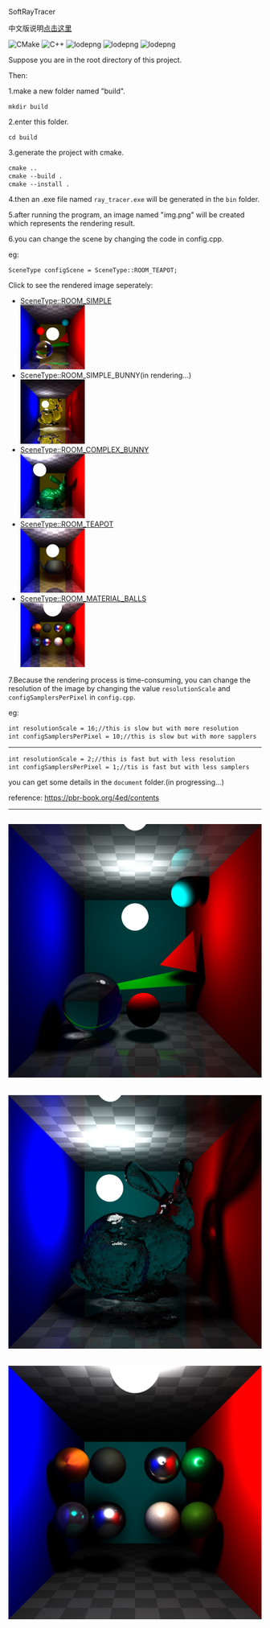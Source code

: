 SoftRayTracer

中文版说明[点击这里](readme_cn.md)


![CMake](https://img.shields.io/badge/CMake-v3.16-green)
![C++](https://img.shields.io/badge/C++-17-green)
![lodepng](https://img.shields.io/badge/lodepng-blue)
![lodepng](https://img.shields.io/badge/assimp-5.4.3-blue)
![lodepng](https://img.shields.io/badge/powitacq-blue)

Suppose you are in the root directory of this project.

Then:

1.make a new folder named "build".

```
mkdir build
```

2.enter this folder.

```
cd build
```

3.generate the project with cmake.

```
cmake ..
cmake --build .
cmake --install .
```

4.then an .exe file named `ray_tracer.exe` will be generated in the `bin` folder.

5.after running the program, an image named "img.png" will be created which represents the rendering result.

6.you can change the scene by changing the code in config.cpp.

eg:

    SceneType configScene = SceneType::ROOM_TEAPOT;


Click to see the rendered image seperately:  
- [SceneType::ROOM_SIMPLE](/document/simple_room.png)  
  [![img](/document/preview/simple_room.png)](/document/simple_room.png)  
- SceneType::ROOM_SIMPLE_BUNNY(in rendering...)  
  [![img](/document/preview/simple_room_bunny.png)](/document/simple_room_bunny.png)  
- [SceneType::ROOM_COMPLEX_BUNNY](/document/complex_room_bunny.png)  
  [![img](/document/preview/complex_room_bunny.png)](/document/complex_room_bunny.png)  
- [SceneType::ROOM_TEAPOT](/document/room_teapot.png)  
  [![img](/document/preview/room_teapot.png)](/document/room_teapot.png)  
- [SceneType::ROOM_MATERIAL_BALLS](/document/room_material_balls.png)  
  [![img](/document/preview/room_material_balls.png)](/document/room_material_balls.png)  



7.Because the rendering process is time-consuming, you can change the resolution of the image by changing the value `resolutionScale` and `configSamplersPerPixel` in `config.cpp`.

eg: 
    
    
    int resolutionScale = 16;//this is slow but with more resolution
    int configSamplersPerPixel = 10;//this is slow but with more sapplers
---
    int resolutionScale = 2;//this is fast but with less resolution
    int configSamplersPerPixel = 1;//tis is fast but with less samplers



you can get some details in the `document` folder.(in progressing...)

reference: https://pbr-book.org/4ed/contents

---
![img](document/sample_0.png)
---
![img](document/sample_1.png)
---
![img](document/sample_4.png)
---